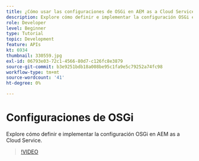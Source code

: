 ```yaml
---
title: ¿Cómo usar las configuraciones de OSGi en AEM as a Cloud Service?
description: Explore cómo definir e implementar la configuración OSGi en AEM as a Cloud Service.
role: Developer
level: Beginner
type: Tutorial
topic: Development
feature: APIs
kt: 6934
thumbnail: 330559.jpg
exl-id: 06793e03-72c1-4566-80d7-c126fc8e3879
source-git-commit: b3e9251bdb18a008be95c1fa9e5c79252a74fc98
workflow-type: tm+mt
source-wordcount: '41'
ht-degree: 0%

---
```


# Configuraciones de OSGi

Explore cómo definir e implementar la configuración OSGi en AEM as a Cloud Service.

>[!VIDEO](https://video.tv.adobe.com/v/330559?quality=12&learn=on)
